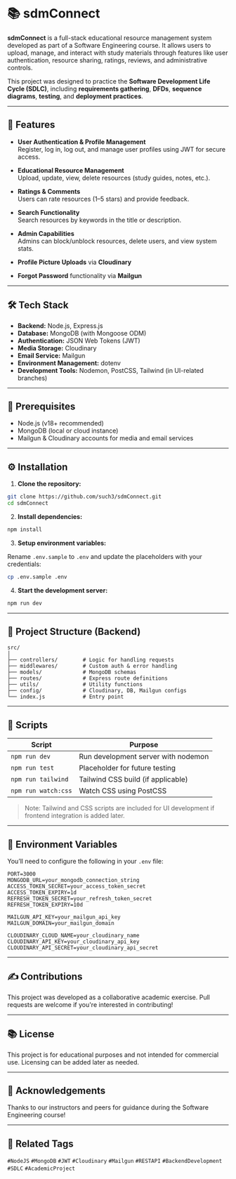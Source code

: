 

# 📚 sdmConnect

**sdmConnect** is a full-stack educational resource management system developed as part of a Software Engineering course. It allows users to upload, manage, and interact with study materials through features like user authentication, resource sharing, ratings, reviews, and administrative controls.

This project was designed to practice the **Software Development Life Cycle (SDLC)**, including **requirements gathering**, **DFDs**, **sequence diagrams**, **testing**, and **deployment practices**.

---

## 🚀 Features

- **User Authentication & Profile Management**  
  Register, log in, log out, and manage user profiles using JWT for secure access.

- **Educational Resource Management**  
  Upload, update, view, delete resources (study guides, notes, etc.).

- **Ratings & Comments**  
  Users can rate resources (1–5 stars) and provide feedback.

- **Search Functionality**  
  Search resources by keywords in the title or description.

- **Admin Capabilities**  
  Admins can block/unblock resources, delete users, and view system stats.

- **Profile Picture Uploads** via **Cloudinary**

- **Forgot Password** functionality via **Mailgun**

---

## 🛠️ Tech Stack

- **Backend:** Node.js, Express.js  
- **Database:** MongoDB (with Mongoose ODM)  
- **Authentication:** JSON Web Tokens (JWT)  
- **Media Storage:** Cloudinary  
- **Email Service:** Mailgun  
- **Environment Management:** dotenv  
- **Development Tools:** Nodemon, PostCSS, Tailwind (in UI-related branches)

---

## 🧾 Prerequisites

- Node.js (v18+ recommended)  
- MongoDB (local or cloud instance)  
- Mailgun & Cloudinary accounts for media and email services

---

## ⚙️ Installation

1. **Clone the repository:**

```bash
git clone https://github.com/such3/sdmConnect.git
cd sdmConnect
````

2. **Install dependencies:**

```bash
npm install
```

3. **Setup environment variables:**

Rename `.env.sample` to `.env` and update the placeholders with your credentials:

```bash
cp .env.sample .env
```

4. **Start the development server:**

```bash
npm run dev
```

---

## 📁 Project Structure (Backend)

```
src/
│
├── controllers/        # Logic for handling requests
├── middlewares/        # Custom auth & error handling
├── models/             # MongoDB schemas
├── routes/             # Express route definitions
├── utils/              # Utility functions
├── config/             # Cloudinary, DB, Mailgun configs
└── index.js            # Entry point
```

---

## 🧪 Scripts

| Script              | Purpose                             |
| ------------------- | ----------------------------------- |
| `npm run dev`       | Run development server with nodemon |
| `npm run test`      | Placeholder for future testing      |
| `npm run tailwind`  | Tailwind CSS build (if applicable)  |
| `npm run watch:css` | Watch CSS using PostCSS             |

> Note: Tailwind and CSS scripts are included for UI development if frontend integration is added later.

---

## 🔐 Environment Variables

You’ll need to configure the following in your `.env` file:

```env
PORT=3000
MONGODB_URL=your_mongodb_connection_string
ACCESS_TOKEN_SECRET=your_access_token_secret
ACCESS_TOKEN_EXPIRY=1d
REFRESH_TOKEN_SECRET=your_refresh_token_secret
REFRESH_TOKEN_EXPIRY=10d

MAILGUN_API_KEY=your_mailgun_api_key
MAILGUN_DOMAIN=your_mailgun_domain

CLOUDINARY_CLOUD_NAME=your_cloudinary_name
CLOUDINARY_API_KEY=your_cloudinary_api_key
CLOUDINARY_API_SECRET=your_cloudinary_api_secret
```

---

## ✍️ Contributions

This project was developed as a collaborative academic exercise.
Pull requests are welcome if you're interested in contributing!

---

## 📚 License

This project is for educational purposes and not intended for commercial use. Licensing can be added later as needed.

---

## 🙌 Acknowledgements

Thanks to our instructors and peers for guidance during the Software Engineering course!

---

## 📎 Related Tags

`#NodeJS` `#MongoDB` `#JWT` `#Cloudinary` `#Mailgun` `#RESTAPI` `#BackendDevelopment` `#SDLC` `#AcademicProject`
